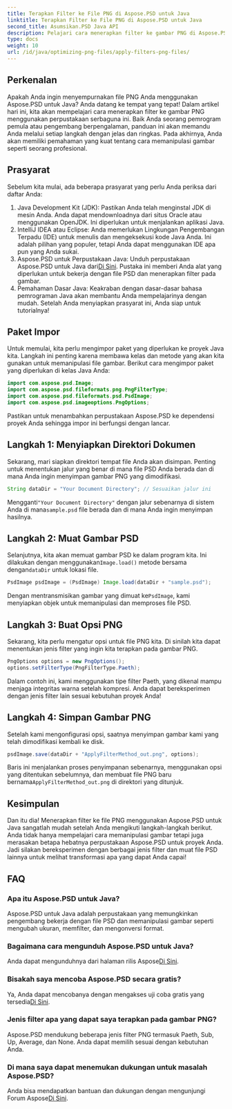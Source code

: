 ```yaml
---
title: Terapkan Filter ke File PNG di Aspose.PSD untuk Java
linktitle: Terapkan Filter ke File PNG di Aspose.PSD untuk Java
second_title: Asumsikan.PSD Java API
description: Pelajari cara menerapkan filter ke gambar PNG di Aspose.PSD untuk Java dengan panduan mendetail ini. Langkah sederhana untuk hasil gambar menakjubkan.
type: docs
weight: 10
url: /id/java/optimizing-png-files/apply-filters-png-files/
---
```

## Perkenalan
Apakah Anda ingin menyempurnakan file PNG Anda menggunakan Aspose.PSD untuk Java? Anda datang ke tempat yang tepat! Dalam artikel hari ini, kita akan mempelajari cara menerapkan filter ke gambar PNG menggunakan perpustakaan serbaguna ini. Baik Anda seorang pemrogram pemula atau pengembang berpengalaman, panduan ini akan memandu Anda melalui setiap langkah dengan jelas dan ringkas. Pada akhirnya, Anda akan memiliki pemahaman yang kuat tentang cara memanipulasi gambar seperti seorang profesional.
## Prasyarat
Sebelum kita mulai, ada beberapa prasyarat yang perlu Anda periksa dari daftar Anda:
1. Java Development Kit (JDK): Pastikan Anda telah menginstal JDK di mesin Anda. Anda dapat mendownloadnya dari situs Oracle atau menggunakan OpenJDK. Ini diperlukan untuk menjalankan aplikasi Java.
2. IntelliJ IDEA atau Eclipse: Anda memerlukan Lingkungan Pengembangan Terpadu (IDE) untuk menulis dan mengeksekusi kode Java Anda. Ini adalah pilihan yang populer, tetapi Anda dapat menggunakan IDE apa pun yang Anda sukai.
3.  Aspose.PSD untuk Perpustakaan Java: Unduh perpustakaan Aspose.PSD untuk Java dari[Di Sini](https://releases.aspose.com/psd/java/). Pustaka ini memberi Anda alat yang diperlukan untuk bekerja dengan file PSD dan menerapkan filter pada gambar.
4. Pemahaman Dasar Java: Keakraban dengan dasar-dasar bahasa pemrograman Java akan membantu Anda mempelajarinya dengan mudah.
Setelah Anda menyiapkan prasyarat ini, Anda siap untuk tutorialnya!
## Paket Impor
Untuk memulai, kita perlu mengimpor paket yang diperlukan ke proyek Java kita. Langkah ini penting karena membawa kelas dan metode yang akan kita gunakan untuk memanipulasi file gambar.
Berikut cara mengimpor paket yang diperlukan di kelas Java Anda:
```java
import com.aspose.psd.Image;
import com.aspose.psd.fileformats.png.PngFilterType;
import com.aspose.psd.fileformats.psd.PsdImage;
import com.aspose.psd.imageoptions.PngOptions;
```
Pastikan untuk menambahkan perpustakaan Aspose.PSD ke dependensi proyek Anda sehingga impor ini berfungsi dengan lancar.

## Langkah 1: Menyiapkan Direktori Dokumen
Sekarang, mari siapkan direktori tempat file Anda akan disimpan. Penting untuk menentukan jalur yang benar di mana file PSD Anda berada dan di mana Anda ingin menyimpan gambar PNG yang dimodifikasi.
```java
String dataDir = "Your Document Directory"; // Sesuaikan jalur ini
```
 Mengganti`"Your Document Directory"` dengan jalur sebenarnya di sistem Anda di mana`sample.psd` file berada dan di mana Anda ingin menyimpan hasilnya.
## Langkah 2: Muat Gambar PSD
 Selanjutnya, kita akan memuat gambar PSD ke dalam program kita. Ini dilakukan dengan menggunakan`Image.load()` metode bersama dengan`dataDir` untuk lokasi file.
```java
PsdImage psdImage = (PsdImage) Image.load(dataDir + "sample.psd");
```
 Dengan mentransmisikan gambar yang dimuat ke`PsdImage`, kami menyiapkan objek untuk memanipulasi dan memproses file PSD. 
## Langkah 3: Buat Opsi PNG
Sekarang, kita perlu mengatur opsi untuk file PNG kita. Di sinilah kita dapat menentukan jenis filter yang ingin kita terapkan pada gambar PNG.
```java
PngOptions options = new PngOptions();
options.setFilterType(PngFilterType.Paeth);
```
Dalam contoh ini, kami menggunakan tipe filter Paeth, yang dikenal mampu menjaga integritas warna setelah kompresi. Anda dapat bereksperimen dengan jenis filter lain sesuai kebutuhan proyek Anda!
## Langkah 4: Simpan Gambar PNG
Setelah kami mengonfigurasi opsi, saatnya menyimpan gambar kami yang telah dimodifikasi kembali ke disk.
```java
psdImage.save(dataDir + "ApplyFilterMethod_out.png", options);
```
 Baris ini menjalankan proses penyimpanan sebenarnya, menggunakan opsi yang ditentukan sebelumnya, dan membuat file PNG baru bernama`ApplyFilterMethod_out.png` di direktori yang ditunjuk.
## Kesimpulan
Dan itu dia! Menerapkan filter ke file PNG menggunakan Aspose.PSD untuk Java sangatlah mudah setelah Anda mengikuti langkah-langkah berikut. Anda tidak hanya mempelajari cara memanipulasi gambar tetapi juga merasakan betapa hebatnya perpustakaan Aspose.PSD untuk proyek Anda. Jadi silakan bereksperimen dengan berbagai jenis filter dan muat file PSD lainnya untuk melihat transformasi apa yang dapat Anda capai!
## FAQ
### Apa itu Aspose.PSD untuk Java?  
Aspose.PSD untuk Java adalah perpustakaan yang memungkinkan pengembang bekerja dengan file PSD dan memanipulasi gambar seperti mengubah ukuran, memfilter, dan mengonversi format.
### Bagaimana cara mengunduh Aspose.PSD untuk Java?  
 Anda dapat mengunduhnya dari halaman rilis Aspose[Di Sini](https://releases.aspose.com/psd/java/).
### Bisakah saya mencoba Aspose.PSD secara gratis?  
 Ya, Anda dapat mencobanya dengan mengakses uji coba gratis yang tersedia[Di Sini](https://releases.aspose.com/).
### Jenis filter apa yang dapat saya terapkan pada gambar PNG?  
Aspose.PSD mendukung beberapa jenis filter PNG termasuk Paeth, Sub, Up, Average, dan None. Anda dapat memilih sesuai dengan kebutuhan Anda.
### Di mana saya dapat menemukan dukungan untuk masalah Aspose.PSD?  
 Anda bisa mendapatkan bantuan dan dukungan dengan mengunjungi Forum Aspose[Di Sini](https://forum.aspose.com/c/psd/34).